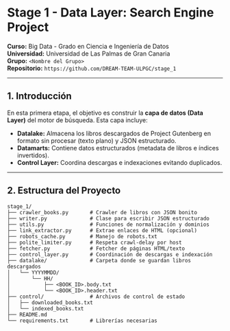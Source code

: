 # Stage 1 - Data Layer: Search Engine Project

**Curso:** Big Data - Grado en Ciencia e Ingeniería de Datos  
**Universidad:** Universidad de Las Palmas de Gran Canaria  
**Grupo:** `<Nombre del Grupo>`  
**Repositorio:** `https://github.com/DREAM-TEAM-ULPGC/stage_1`

---

## 1. Introducción

En esta primera etapa, el objetivo es construir la **capa de datos (Data Layer)** del motor de búsqueda. Esta capa incluye:

- **Datalake:** Almacena los libros descargados de Project Gutenberg en formato sin procesar (texto plano) y JSON estructurado.  
- **Datamarts:** Contiene datos estructurados (metadata de libros e índices invertidos).  
- **Control Layer:** Coordina descargas e indexaciones evitando duplicados.

---

## 2. Estructura del Proyecto

```text
stage_1/
├── crawler_books.py       # Crawler de libros con JSON bonito
├── writer.py              # Clase para escribir JSON estructurado
├── utils.py               # Funciones de normalización y dominios
├── link_extractor.py      # Extrae enlaces de HTML (opcional)
├── robots_cache.py        # Manejo de robots.txt
├── polite_limiter.py      # Respeta crawl-delay por host
├── fetcher.py             # Fetcher de páginas HTML/texto
├── control_layer.py       # Coordinación de descargas e indexación
├── datalake/              # Carpeta donde se guardan libros descargados
│   └── YYYYMMDD/
│       └── HH/
│           ├── <BOOK_ID>.body.txt
│           └── <BOOK_ID>.header.txt
├── control/               # Archivos de control de estado
│   ├── downloaded_books.txt
│   └── indexed_books.txt
├── README.md
└── requirements.txt       # Librerías necesarias
